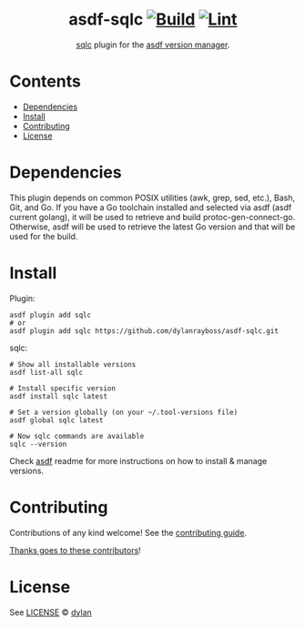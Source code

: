 <div align="center">

# asdf-sqlc [![Build](https://github.com/dylanrayboss/asdf-sqlc/actions/workflows/build.yml/badge.svg)](https://github.com/dylanrayboss/asdf-sqlc/actions/workflows/build.yml) [![Lint](https://github.com/dylanrayboss/asdf-sqlc/actions/workflows/lint.yml/badge.svg)](https://github.com/dylanrayboss/asdf-sqlc/actions/workflows/lint.yml)

[sqlc](https://docs.sqlc.dev/en/latest/index.html) plugin for the [asdf version manager](https://asdf-vm.com).

</div>

# Contents

- [Dependencies](#dependencies)
- [Install](#install)
- [Contributing](#contributing)
- [License](#license)

# Dependencies

This plugin depends on common POSIX utilities (awk, grep, sed, etc.), Bash, Git, and Go. If you have a Go toolchain installed and selected via asdf (asdf current golang), it will be used to retrieve and build protoc-gen-connect-go. Otherwise, asdf will be used to retrieve the latest Go version and that will be used for the build.

# Install

Plugin:

```shell
asdf plugin add sqlc
# or
asdf plugin add sqlc https://github.com/dylanrayboss/asdf-sqlc.git
```

sqlc:

```shell
# Show all installable versions
asdf list-all sqlc

# Install specific version
asdf install sqlc latest

# Set a version globally (on your ~/.tool-versions file)
asdf global sqlc latest

# Now sqlc commands are available
sqlc --version
```

Check [asdf](https://github.com/asdf-vm/asdf) readme for more instructions on how to
install & manage versions.

# Contributing

Contributions of any kind welcome! See the [contributing guide](contributing.md).

[Thanks goes to these contributors](https://github.com/dylanrayboss/asdf-sqlc/graphs/contributors)!

# License

See [LICENSE](LICENSE) © [dylan](https://github.com/dylanrayboss/)
